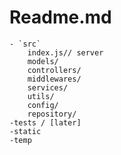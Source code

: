 # Readme.md
    - `src`
        index.js// server
        models/
        controllers/
        middlewares/
        services/
        utils/
        config/
        repository/
    -tests / [later]
    -static
    -temp

